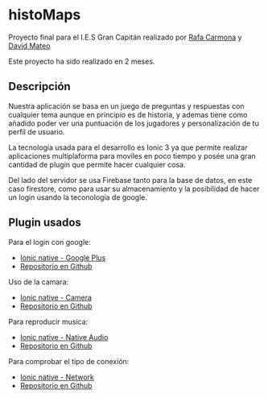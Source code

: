 # histoMaps

Proyecto final para el I.E.S Gran Capitán realizado por [Rafa Carmona](https://github.com/rafacarmona) y [David Mateo](https://github.com/admateo)

Este proyecto ha sido realizado en 2 meses.

## Descripción

Nuestra aplicación se basa en un juego de preguntas y respuestas con cualquier tema aunque en principio es de historia,
y ademas tiene como añadido poder ver una puntuación de los jugadores y personalización de tu perfil de usuario.

La tecnología usada para el desarrollo es Ionic 3 ya que permite realizar aplicaciones multiplaforma para moviles en 
poco tiempo y posée una gran cantidad de plugin que permite hacer cualquier cosa. 

Del lado del servidor se usa Firebase tanto para la base de datos, en este caso firestore, como para usar su almacenamiento 
y la posibilidad de hacer un login usando la teconologia de google.

## Plugin usados

Para el login con google:

- [Ionic native - Google Plus](https://ionicframework.com/docs/native/google-plus/)
- [Repositorio en Github](https://github.com/EddyVerbruggen/cordova-plugin-googleplus)

Uso de la camara:

- [Ionic native - Camera](https://ionicframework.com/docs/native/camera/)
- [Repositorio en Github](https://github.com/apache/cordova-plugin-camera)

Para reproducir musica:

- [Ionic native - Native Audio](https://ionicframework.com/docs/native/native-audio/)
- [Repositorio en Github](https://github.com/floatinghotpot/cordova-plugin-nativeaudio)

Para comprobar el tipo de conexión:

- [Ionic native - Network](https://ionicframework.com/docs/native/network/)
- [Repositorio en Github](https://github.com/apache/cordova-plugin-network-information)

